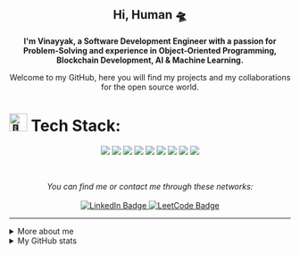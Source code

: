 <h2 align="center">
    Hi, Human 🛸
</h2>

<p align="center">
    <b>I'm Vinayyak, a Software Development Engineer with a passion for Problem-Solving and experience in Object-Oriented Programming, Blockchain Development, AI & Machine Learning.</b>
</p>

<p align="center">
    Welcome to my GitHub, here you will find my projects and my collaborations for the open source world.
</p>

<p align="center">
  <h1><picture>
  <source srcset="https://fonts.gstatic.com/s/e/notoemoji/latest/1f916/512.webp" type="image/webp">
  <img src="https://fonts.gstatic.com/s/e/notoemoji/latest/1f916/512.gif" alt="🤖" width="32" height="32">
</picture>Tech Stack:</h1>
</p>
<p align="center">
  <img src="https://img.shields.io/badge/Java-ED8B00?style=for-the-badge&logo=openjdk&logoColor=white">
  <img src="https://img.shields.io/badge/Python-14354C?style=for-the-badge&logo=python&logoColor=white">
  <img src="https://img.shields.io/badge/Spring-6DB33F?style=for-the-badge&logo=spring&logoColor=white">
  <img src="https://img.shields.io/badge/Solidity-e6e6e6?style=for-the-badge&logo=solidity&logoColor=black">
  <img src="https://img.shields.io/badge/Ethereum-3C3C3D?style=for-the-badge&logo=Ethereum&logoColor=white">
  <img src="https://img.shields.io/badge/Cosmos%20SDK-66595C?style=for-the-badge&logo=Atom&logoColor=white">
  <img src="https://img.shields.io/badge/Twilio-F22F46?style=for-the-badge&logo=Twilio&logoColor=white">
  <img src="https://img.shields.io/badge/GIT-E44C30?style=for-the-badge&logo=git&logoColor=white">
  <img src="https://img.shields.io/badge/Obsidian-483699?style=for-the-badge&logo=Obsidian&logoColor=white">
</p>
<br />

<p align="center">
    <i>You can find me or contact me through these networks:</i>
    <br/><br/>
    <a href="https://www.linkedin.com/in/vinayyak" target="_blank">
        <img src="https://img.shields.io/badge/-LinkedIn-0A0A0B?logo=linkedin&style=for-the-badge&logoColor=white" alt="LinkedIn Badge" />
    </a>
     <a href="https://leetcode.com/vinayyak/" target="_blank">
        <img src="https://img.shields.io/badge/-LeetCode-FFA116?style=for-the-badge&logo=LeetCode&logoColor=black" alt="LeetCode Badge" />
    </a>
</p>

<p align="center">
<p/>

<p align="center">
</p>

---

<details>
    <summary>More about me</summary>
    <br />
    <p>
        I have a passion for learning about new technology and concepts. <br />
        I'm currently working on Blockchain Development and AI & Machine Learning
    </p>
    <ul>
        <li>🎓 Bachelors of Technology in Computer Science Engineering </li>
        <li>🎯 Contribute and create open source projects</li>
        <li>📚 I'm studying Solidity | Blockchain Development | Artificial Intelligence </li>
    </ul>
</details>

<details>
    <summary>My GitHub stats</summary>
    <br />
    <p align="center">
        <img src="https://github-profile-trophy.vercel.app/?username=vinayyak&theme=darkhub&margin-w=15" alt="Trophies GitHub" />
    </p>
    <p align="center">
        <img src="https://github-readme-stats.vercel.app/api?username=vinayyak&theme=dark&show_icons=true&include_all_commits=true&locale=en&count_private=true" alt="General Statistics" />
    </p>
    <p align="center">
        <img src="https://github-readme-streak-stats.herokuapp.com/?user=vinayyak&theme=dark" alt="Streak Stats" />
    </p>
    <p align="center">
        <img src="https://github-readme-stats.vercel.app/api/top-langs?username=vinayyak&layout=compact&theme=dark&locale=en&langs_count=10" alt="Techs used in projects" width="495px" />
    </p>
    <p align="center">
        <img src="https://github-readme-activity-graph.vercel.app/graph?username=vinayyak&theme=xcode&bg_color=151515" alt="Activity Graph" />
    </p>
</details>

<!---
vinayyak/vinayyak is a ✨ special ✨ repository because its `README.md` (this file) appears on your GitHub profile.
You can click the Preview link to take a look at your changes.
--->

